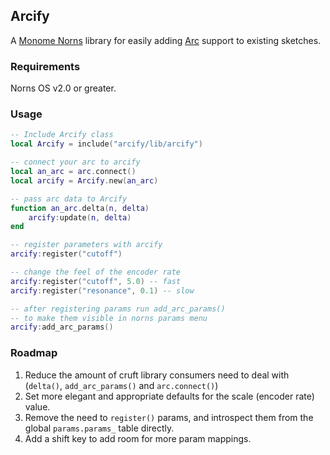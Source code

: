 ## Arcify

A [Monome Norns](https://monome.org/norns/) library for easily adding [Arc](https://monome.org/docs/arc/) support to existing sketches.

### Requirements

Norns OS v2.0 or greater.

### Usage

```lua
-- Include Arcify class
local Arcify = include("arcify/lib/arcify")

-- connect your arc to arcify
local an_arc = arc.connect()
local arcify = Arcify.new(an_arc)

-- pass arc data to Arcify
function an_arc.delta(n, delta)
    arcify:update(n, delta)
end

-- register parameters with arcify
arcify:register("cutoff")

-- change the feel of the encoder rate
arcify:register("cutoff", 5.0) -- fast
arcify:register("resonance", 0.1) -- slow

-- after registering params run add_arc_params()
-- to make them visible in norns params menu
arcify:add_arc_params()
```

### Roadmap

1. Reduce the amount of cruft library consumers need to deal with (`delta()`, `add_arc_params()` and `arc.connect()`)
2. Set more elegant and appropriate defaults for the scale (encoder rate) value.
3. Remove the need to `register()` params, and introspect them from the global `params.params_` table directly.
4. Add a shift key to add room for more param mappings.
